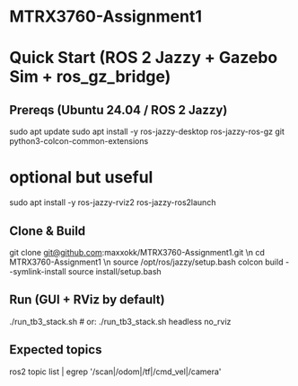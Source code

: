 # MTRX3760-Assignment1
 
# Quick Start (ROS 2 Jazzy + Gazebo Sim + ros_gz_bridge)

## Prereqs (Ubuntu 24.04 / ROS 2 Jazzy)
sudo apt update
sudo apt install -y ros-jazzy-desktop ros-jazzy-ros-gz git python3-colcon-common-extensions

# optional but useful
sudo apt install -y ros-jazzy-rviz2 ros-jazzy-ros2launch

## Clone & Build
git clone git@github.com:maxxokk/MTRX3760-Assignment1.git \n
cd MTRX3760-Assignment1 \n
source /opt/ros/jazzy/setup.bash
colcon build --symlink-install
source install/setup.bash

## Run (GUI + RViz by default)
./run_tb3_stack.sh              # or: ./run_tb3_stack.sh headless no_rviz

## Expected topics
ros2 topic list | egrep '/scan|/odom|/tf|/cmd_vel|/camera'

